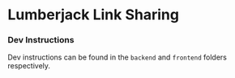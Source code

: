 # Lumberjack Link Sharing

### Dev Instructions

Dev instructions can be found in the `backend` and `frontend` folders respectively.
